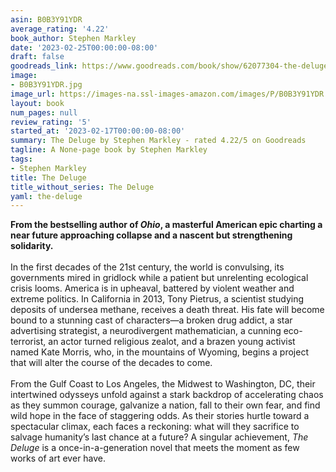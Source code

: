```yaml
---
asin: B0B3Y91YDR
average_rating: '4.22'
book_author: Stephen Markley
date: '2023-02-25T00:00:00-08:00'
draft: false
goodreads_link: https://www.goodreads.com/book/show/62077304-the-deluge
image:
- B0B3Y91YDR.jpg
image_url: https://images-na.ssl-images-amazon.com/images/P/B0B3Y91YDR.01._SCLZZZZZZZ.jpg
layout: book
num_pages: null
review_rating: '5'
started_at: '2023-02-17T00:00:00-08:00'
summary: The Deluge by Stephen Markley - rated 4.22/5 on Goodreads
tagline: A None-page book by Stephen Markley
tags:
- Stephen Markley
title: The Deluge
title_without_series: The Deluge
yaml: the-deluge
---
```


<b>From the bestselling author of <i>Ohio</i>, a masterful American epic charting a near future approaching collapse and a nascent but strengthening solidarity.</b><br /><br />In the first decades of the 21st century, the world is convulsing, its governments mired in gridlock while a patient but unrelenting ecological crisis looms. America is in upheaval, battered by violent weather and extreme politics. In California in 2013, Tony Pietrus, a scientist studying deposits of undersea methane, receives a death threat. His fate will become bound to a stunning cast of characters—a broken drug addict, a star advertising strategist, a neurodivergent mathematician, a cunning eco-terrorist, an actor turned religious zealot, and a brazen young activist named Kate Morris, who, in the mountains of Wyoming, begins a project that will alter the course of the decades to come.<br /> <br />From the Gulf Coast to Los Angeles, the Midwest to Washington, DC, their intertwined odysseys unfold against a stark backdrop of accelerating chaos as they summon courage, galvanize a nation, fall to their own fear, and find wild hope in the face of staggering odds. As their stories hurtle toward a spectacular climax, each faces a reckoning: what will they sacrifice to salvage humanity’s last chance at a future? A singular achievement, <i>The Deluge</i> is a once-in-a-generation novel that meets the moment as few works of art ever have.